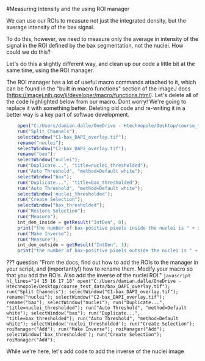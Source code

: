 #Measuring Intensity and the using ROI manager

We can use our ROIs to measure not just the integrated density, but the average intensity of the bax signal. 

To do this, however, we need to measure only the average in intensity of the signal in the ROI defined by the bax segmentation, not the nuclei. How could we do this?

Let's do this a slightly different way, and clean up our code a little bit at the same time, using the ROI manager.

The ROI manager has a lot of useful macro commands attached to it, which can be found in the "built in macro functions" section of the imageJ docs (https://imagej.nih.gov/ij/developer/macro/functions.html). Let's delete all of the code highlighted below from our macro. Dont worry! We're going to replace it with something better. Deleting old code and re-writing it in a better way  is a key part of softwae development.

```javascript hl_lines="15 16 17 18 19 20 21 22 23"
    open("C:/Users/damian.dalle/OneDrive - Htechnopole/Desktop/course_test_data/bax_DAPI_overlay.tif");
    run("Split Channels");
    selectWindow("C1-bax_DAPI_overlay.tif");
    rename("nuclei");
    selectWindow("C2-bax_DAPI_overlay.tif");
    rename("bax");
    selectWindow("nuclei");
    run("Duplicate...", "title=nuclei_thresholded");
    run("Auto Threshold", "method=Default white");
    selectWindow("bax");
    run("Duplicate...", "title=bax_thresholded");
    run("Auto Threshold", "method=Default white");
    selectWindow('nuclei_thresholded');
    run("Create Selection");
    selectWindow("bax_thresholded");
    run("Restore Selection");
    run("Measure");
    int_den_inside = getResult("IntDen", 0);
    print("the number of bax-positive pixels inside the nuclei is " + int_den_inside / 255); 
    run("Make Inverse");
    run("Measure");
    int_den_outside = getResult("IntDen", 1);
    print("the number of bax-positive pixels outside the nuclei is " + int_den_outside / 255); 
```


??? question "From the docs, find out how to add the ROIs to the manager in your script, and (importantly!) how to rename them. Modify your macro so that you add the ROIs. Also add the inverse of the nuclei ROI."
    ```javascript hl_lines="14 15 16 17 18"
    open("C:/Users/damian.dalle/OneDrive - Htechnopole/Desktop/course_test_data/bax_DAPI_overlay.tif");
    run("Split Channels");
    selectWindow("C1-bax_DAPI_overlay.tif");
    rename("nuclei");
    selectWindow("C2-bax_DAPI_overlay.tif");
    rename("bax");
    selectWindow("nuclei");
    run("Duplicate...", "title=nuclei_thresholded");
    run("Auto Threshold", "method=Default white");
    selectWindow("bax");
    run("Duplicate...", "title=bax_thresholded");
    run("Auto Threshold", "method=Default white");
    selectWindow('nuclei_thresholded');
    run("Create Selection");
    roiManager("Add");
    run("Make Inverse");
    roiManager("Add");
    selectWindow('bax_thresholded');
    run("Create Selection");
    roiManager("Add");
    ```


While we're here, let's add code to add the inverse of the nuclei image
